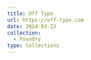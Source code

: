 ```yaml
---
title: Off Type
url: https://off-type.com
date: 2024-03-22
collection:
  - Foundry
type: Collections
---
```

